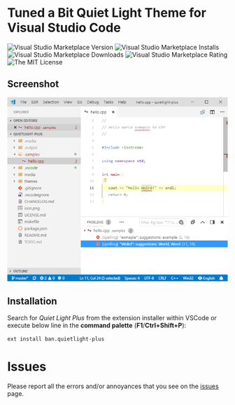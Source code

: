 # Tuned a Bit Quiet Light Theme for Visual Studio Code

![Visual Studio Marketplace Version](https://img.shields.io/visual-studio-marketplace/v/ban.quietlight-plus.svg?style=flat-square)
![Visual Studio Marketplace Installs](https://img.shields.io/visual-studio-marketplace/i/ban.quietlight-plus.svg?style=flat-square)
![Visual Studio Marketplace Downloads](https://img.shields.io/visual-studio-marketplace/d/ban.quietlight-plus.svg?style=flat-square)
![Visual Studio Marketplace Rating](https://img.shields.io/visual-studio-marketplace/r/ban.quietlight-plus.svg?style=flat-square)
![The MIT License](https://img.shields.io/badge/license-MIT-orange.svg?style=flat-square)

## Screenshot

![screenshot](media/screenshot.png)

## Installation

Search for *Quiet Light Plus* from the extension installer within VSCode or execute below line in the **command palette** (**F1**/**Ctrl+Shift+P**):
```
ext install ban.quietlight-plus
```

# Issues

Please report all the errors and/or annoyances that you see on the [issues](https://github.com/bartosz-antosik/vscode-quietlight-plus/issues) page.